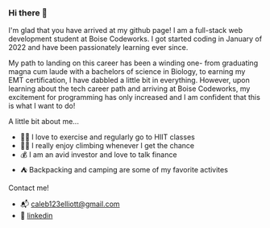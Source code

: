 ### Hi there 👋

I'm glad that you have arrived at my github page! I am a full-stack web development student at Boise Codeworks. I got started coding in January of 2022 and have been passionately learning ever since. 

My path to landing on this career has been a winding one- from graduating magna cum laude with a bachelors of science in Biology, to earning my EMT certification, I have dabbled a little bit in everything. However, upon learning about the tech career path and arriving at Boise Codeworks, my excitement for programming has only increased and I am confident that this is what I want to do!

A little bit about me...

- 🏃‍♂️ I love to exercise and regularly go to HIIT classes
- 🧗‍♂️ I really enjoy climbing whenever I get the chance
- 💰 I am an avid investor and love to talk finance
- ⛺️ Backpacking and camping are some of my favorite activites

Contact me!

- 📬 caleb123elliott@gmail.com
- 💼 [linkedin](https://www.linkedin.com/in/caleb-elliott-9368b3226/)


<!--
**CALEBELLIOTT/CALEBELLIOTT** is a ✨ _special_ ✨ repository because its `README.md` (this file) appears on your GitHub profile.

Here are some ideas to get you started:

- 🔭 I’m currently working on ...
- 🌱 I’m currently learning ...
- 👯 I’m looking to collaborate on ...
- 🤔 I’m looking for help with ...
- 💬 Ask me about ...
- 📫 How to reach me: ...
- 😄 Pronouns: ...
- ⚡ Fun fact: ...
-->
